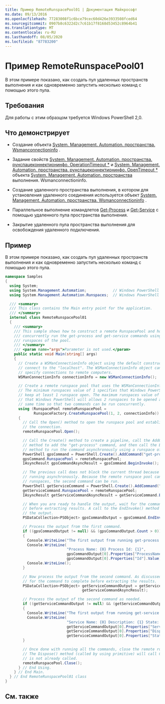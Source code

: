 ```yaml
---
title: Пример RemoteRunspacePool01 | Документация Майкрософт
ms.date: 09/13/2016
ms.openlocfilehash: 77283008f1c6bce79cec60d426e3933508fced64
ms.sourcegitcommit: 0907b8c6322d2c7c61b17f8168d53452c8964b41
ms.translationtype: MT
ms.contentlocale: ru-RU
ms.lasthandoff: 08/05/2020
ms.locfileid: "87783200"
---
```

# <a name="remoterunspacepool01-sample"></a>Пример RemoteRunspacePool01

В этом примере показано, как создать пул удаленных пространств выполнения и как одновременно запустить несколько команд с помощью этого пула.

## <a name="requirements"></a>Требования

 Для работы с этим образцом требуется Windows PowerShell 2,0.

## <a name="demonstrates"></a>Что демонстрирует

- Создание объекта [System. Management. Automation. пространства. Wsmanconnectioninfo](/dotnet/api/System.Management.Automation.Runspaces.WSManConnectionInfo) .

- Задание свойств [System. Management. Automation. пространства. рунспацеконнектионинфо. OperationTimeout *](/dotnet/api/System.Management.Automation.Runspaces.RunspaceConnectionInfo.OperationTimeout) и [System. Management. Automation. пространства. рунспацеконнектионинфо. OpenTimeout *](/dotnet/api/System.Management.Automation.Runspaces.RunspaceConnectionInfo.OpenTimeout) объекта [System. Management. Automation. пространства](/dotnet/api/System.Management.Automation.Runspaces.WSManConnectionInfo) выполнения. Wsmanconnectioninfo.

- Создание удаленного пространства выполнения, в котором для установления удаленного соединения используется объект [System. Management. Automation. пространства. Wsmanconnectioninfo](/dotnet/api/System.Management.Automation.Runspaces.WSManConnectionInfo) .

- Параллельное выполнение командлетов [Get-Process](/powershell/module/Microsoft.PowerShell.Management/Get-Process) и [Get-Service](/powershell/module/microsoft.powershell.management/get-service) с помощью удаленного пула пространства выполнения.

- Закрытие удаленного пула пространства выполнения для освобождения удаленного подключения.

## <a name="example"></a>Пример

 В этом примере показано, как создать пул удаленных пространств выполнения и как одновременно запустить несколько команд с помощью этого пула.

```csharp
namespace Samples
{
  using System;
  using System.Management.Automation;            // Windows PowerShell namespace.
  using System.Management.Automation.Runspaces;  // Windows PowerShell namespace.

  /// <summary>
  /// This class contains the Main entry point for the application.
  /// </summary>
  internal class RemoteRunspacePool01
  {
    /// <summary>
    /// This sample shows how to construct a remote RunspacePool and how to
    /// concurrently run the get-process and get-service commands using the
    /// runspaces of the pool.
    /// </summary>
    /// <param name="args">Parameter is not used.</param>
    public static void Main(string[] args)
    {
      // Create a WSManConnectionInfo object using the default constructor to
      // connect to the "localhost". The WSManConnectionInfo object can also
      // specify connections to remote computers.
      WSManConnectionInfo connectionInfo = new WSManConnectionInfo();

      // Create a remote runspace pool that uses the WSManConnectionInfo object.
      // The minimum runspaces value of 1 specifies that Windows PowerShell will
      // keep at least 1 runspace open. The maximum runspaces value of 2 specifies
      // that Windows PowerShell will allows 2 runspaces to be opened at the
      // same time so that two commands can be run concurrently.
      using (RunspacePool remoteRunspacePool =
             RunspaceFactory.CreateRunspacePool(1, 2, connectionInfo))
      {
        // Call the Open() method to open the runspace pool and establish
        // the connection.
        remoteRunspacePool.Open();

        // Call the Create() method to create a pipeline, call the AddCommand(string)
        // method to add the "get-process" command, and then call the BeginInvoke()
        // method to run the command asynchronously using a runspace of the pool.
        PowerShell gpsCommand = PowerShell.Create().AddCommand("get-process");
        gpsCommand.RunspacePool = remoteRunspacePool;
        IAsyncResult gpsCommandAsyncResult = gpsCommand.BeginInvoke();

        // The previous call does not block the current thread because it is
        // running asynchronously. Because the remote runspace pool can open two
        // runspaces, the second command can be run.
        PowerShell getServiceCommand = PowerShell.Create().AddCommand("get-service");
        getServiceCommand.RunspacePool = remoteRunspacePool;
        IAsyncResult getServiceCommandAsyncResult = getServiceCommand.BeginInvoke();

        // When you are ready to handle the output, wait for the command to complete
        // before extracting results. A call to the EndInvoke() method will block and return
        // the output.
        PSDataCollection<PSObject> gpsCommandOutput = gpsCommand.EndInvoke(gpsCommandAsyncResult);

        // Process the output from the first command.
        if ((gpsCommandOutput != null) && (gpsCommandOutput.Count > 0))
        {
          Console.WriteLine("The first output from running get-process command: ");
          Console.WriteLine(
                            "Process Name: {0} Process Id: {1}",
                            gpsCommandOutput[0].Properties["ProcessName"].Value,
                            gpsCommandOutput[0].Properties["Id"].Value);
          Console.WriteLine();
        }

        // Now process the output from the second command. As discussed previously, wait
        // for the command to complete before extracting the results.
        PSDataCollection<PSObject> getServiceCommandOutput = getServiceCommand.EndInvoke(
                                   getServiceCommandAsyncResult);

        // Process the output of the second command as needed.
        if ((getServiceCommandOutput != null) && (getServiceCommandOutput.Count > 0))
        {
          Console.WriteLine("The first output from running get-service command: ");
          Console.WriteLine(
                            "Service Name: {0} Description: {1} State: {2}",
                            getServiceCommandOutput[0].Properties["ServiceName"].Value,
                            getServiceCommandOutput[0].Properties["DisplayName"].Value,
                            getServiceCommandOutput[0].Properties["Status"].Value);
        }

        // Once done with running all the commands, close the remote runspace pool.
        // The Dispose() method (called by using primitive) will call Close(), if it
        // is not already called.
        remoteRunspacePool.Close();
      } // End Using.
    } // End Main.
  } // End RemoteRunspacePool01 class
}
```

## <a name="see-also"></a>См. также
